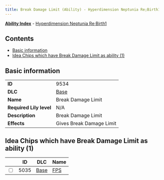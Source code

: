 ```yaml
---
title: Break Damage Limit (Ability) - Hyperdimension Neptunia Re;Birth1
---
```


[**Ability Index**](/neptunia/rb1/ability/index.html) - [Hyperdimension Neptunia Re;Birth1](/neptunia/rb1)

## Contents

- [Basic information](#basic-information)
- [Idea Chips which have Break Damage Limit as ability (1)](#idea-chips-which-have-break-damage-limit-as-ability-1)

## Basic information

|   |   |
| -- | -- |
| **ID** | 9534 |
| **DLC** | [Base](/neptunia/rb1/dlc/1-base.html) |
| **Name** | Break Damage Limit |
| **Required Lily level** | N/A |
| **Description** | Break Damage Limit |
| **Effects** | Gives Break Damage Limit |


## Idea Chips which have Break Damage Limit as ability (1)

|    | ID | DLC | Name |
| -- | -- | --- | ---- |
| <input type="checkbox" id="rb1-item-1-5035" class="trackbox" /> | 5035 | [Base](/neptunia/rb1/dlc/1-base.html) | [FPS](/neptunia/rb1/item/1-5035-fps.html) |
